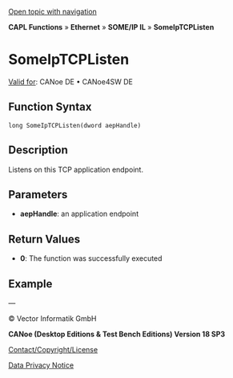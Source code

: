 [Open topic with navigation](../../../../../../CANoeDEFamily.htm#Topics/CAPLFunctions/IP/SOMEIPIL/Functions/CAPLfunctionSomeIpTCPListen.md)

**CAPL Functions** » **Ethernet** » **SOME/IP IL** » **SomeIpTCPListen**

# SomeIpTCPListen

[Valid for](../../../../Shared/FeatureAvailability.md): CANoe DE • CANoe4SW DE

## Function Syntax

```
long SomeIpTCPListen(dword aepHandle)
```

## Description

Listens on this TCP application endpoint.

## Parameters

- **aepHandle**: an application endpoint

## Return Values

- **0**: The function was successfully executed

## Example

—

© Vector Informatik GmbH

**CANoe (Desktop Editions & Test Bench Editions) Version 18 SP3**

[Contact/Copyright/License](../../../../Shared/ContactCopyrightLicense.md)

[Data Privacy Notice](https://www.vector.com/int/en/company/get-info/privacy-policy/)